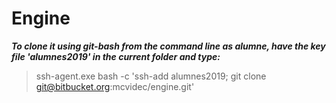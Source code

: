 # Engine

***To clone it using git-bash from the command line as alumne, have the key file 'alumnes2019' in the current folder and type:***
 
> ssh-agent.exe bash -c 'ssh-add alumnes2019; git clone git@bitbucket.org:mcvidec/engine.git'
